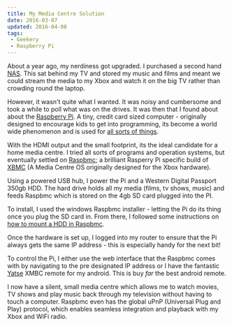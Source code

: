 ```yaml
---
title: My Media Centre Solution
date: 2016-03-07
updated: 2016-04-08
tags:
 - Geekery
 - Raspberry Pi
---
```


<p>About a year ago, my nerdiness got upgraded. I purchased a second hand <a href="http://www.qnap.com/useng/?lang=en-us&sn=862&c=1697&sc=1698&t=1701&n=6731">NAS</a>. This sat behind my TV and stored my music and films and meant we could stream the media to my Xbox and watch it on the big TV rather than crowding round the laptop.</p>

<p>However, it wasn't quite what I wanted. It was noisy and cumbersome and took a while to poll what was on the drives. It was then that I found about about the <a href="http://www.raspberrypi.org/">Raspberry Pi</a>. A tiny, credit card sized computer - originally designed to encourage kids to get into programming, its become a world wide phenomenon and is used for <a href="http://arstechnica.com/information-technology/2012/12/10-raspberry-pi-creations-that-show-how-amazing-the-tiny-pc-can-be/">all sorts of things</a>.</p>



<p>With the HDMI output and the small footprint, its the ideal candidate for a home media centre. I tried all sorts of programs and operation systems, but eventually settled on <a href="http://www.raspbmc.com/">Raspbmc</a>; a brilliant Rasperry Pi specific build of <a href="http://xbmc.org/">XBMC</a> (A Media Centre OS originally designed for the Xbox hardware).</p>



<p>Using a powered USB hub, I power the Pi and a Western Digital Passport 350gb HDD. The hard drive holds all my media (films, tv shows, music) and feeds Raspbmc which is stored on the 4gb SD card plugged into the PI.</p>



<p>To install, I used the windows Raspbmc installer - letting the Pi do its thing once you plug the SD card in. From there, I followed some instructions on <a href="http://raspi.tv/2012/how-to-mount-and-use-a-usb-hard-disk-with-the-raspberry-pi">how to mount a HDD in Raspbmc</a>. </p>



<p>Once the hardware is set up, I logged into my router to ensure that the Pi always gets the same IP address - this is especially handy for the next bit!</p>



<p>To control the Pi, I either use the web interface that the Raspbmc comes with by navigating to the pre designated IP address or I have the fantastic <a href="https://play.google.com/store/apps/details?id=org.leetzone.android.yatsewidgetfree&hl=en">Yatse</a> XMBC remote for my android. This is buy <em>far</em> the best android remote.</p>



<p>I now have a silent, small media centre which allows me to watch movies, TV shows and play music back through my television without having to touch a computer. Raspbmc even has the global uPnP (Universal Plug and Play) protocol, which enables seamless integration and playback with my Xbox and WiFi radio.</p>